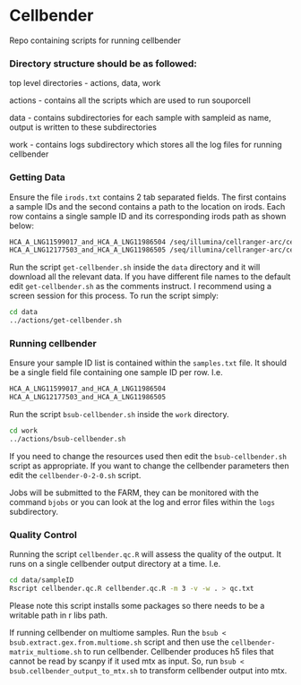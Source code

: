 # Cellbender
Repo containing scripts for running cellbender

### Directory structure should be as followed:

top level directories - actions, data, work

actions - contains all the scripts which are used to run souporcell

data - contains subdirectories for each sample with sampleid as name, output is written to these subdirectories

work - contains logs subdirectory which stores all the log files for running cellbender

### Getting Data

Ensure the file `irods.txt` contains 2 tab separated fields. The first contains a sample IDs and the second contains a path to the location on irods. 
Each row contains a single sample ID and its corresponding irods path as shown below:

```bash
HCA_A_LNG11599017_and_HCA_A_LNG11986504	/seq/illumina/cellranger-arc/cellranger-arc201_count_308b45a587ebfa6f443e3bb754bb625f
HCA_A_LNG12177503_and_HCA_A_LNG11986505	/seq/illumina/cellranger-arc/cellranger-arc201_count_aa07d3102ccae90a449dca434e47b104
```

Run the script `get-cellbender.sh` inside the `data` directory and it will download all the relevant data. If you have different file names to the default edit `get-cellbender.sh` as the comments instruct. I recommend using a screen session for this process.
To run the script simply:

```bash
cd data
../actions/get-cellbender.sh
```

### Running cellbender

Ensure your sample ID list is contained within the `samples.txt` file. It should be a single field file containing one sample ID per row. I.e.

```bash
HCA_A_LNG11599017_and_HCA_A_LNG11986504
HCA_A_LNG12177503_and_HCA_A_LNG11986505
```

Run the script `bsub-cellbender.sh` inside the `work` directory. 

```bash
cd work
../actions/bsub-cellbender.sh
```

If you need to change the resources used then edit the `bsub-cellbender.sh` script as appropriate. If you want to change the cellbender parameters
then edit the `cellbender-0-2-0.sh` script.

Jobs will be submitted to the FARM, they can be monitored with the command `bjobs` or you can look at the log and error files within the `logs` subdirectory.

### Quality Control

Running the script `cellbender.qc.R` will assess the quality of the output. It runs on a single cellbender output directory at a time. I.e.

```bash
cd data/sampleID
Rscript cellbender.qc.R cellbender.qc.R -m 3 -v -w . > qc.txt
```

Please note this script installs some packages so there needs to be a writable path in r libs path.

If running cellbender on multiome samples. Run the `bsub < bsub.extract.gex.from.multiome.sh` script and then use the `cellbender-matrix_multiome.sh` to run cellbender. Cellbender produces h5 files that cannot be read by scanpy if it used mtx as input. So, run `bsub < bsub.cellbender_output_to_mtx.sh` to transform cellbender output into mtx.
